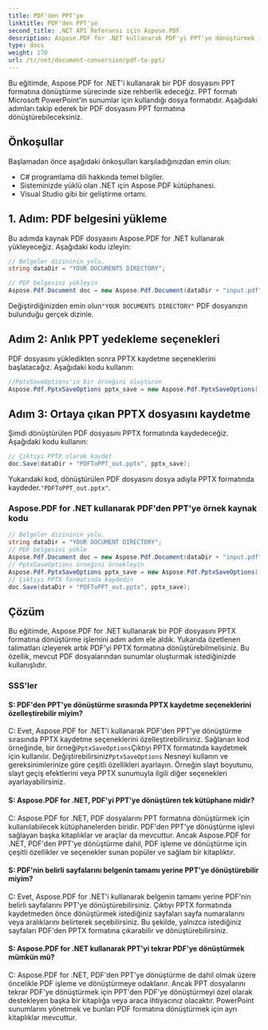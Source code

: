 ```yaml
---
title: PDF'den PPT'ye
linktitle: PDF'den PPT'ye
second_title: .NET API Referansı için Aspose.PDF
description: Aspose.PDF for .NET kullanarak PDF'yi PPT'ye dönüştürmek için adım adım kılavuz.
type: docs
weight: 170
url: /tr/net/document-conversion/pdf-to-ppt/
---
```

Bu eğitimde, Aspose.PDF for .NET'i kullanarak bir PDF dosyasını PPT formatına dönüştürme sürecinde size rehberlik edeceğiz. PPT formatı Microsoft PowerPoint'in sunumlar için kullandığı dosya formatıdır. Aşağıdaki adımları takip ederek bir PDF dosyasını PPT formatına dönüştürebileceksiniz.

## Önkoşullar
Başlamadan önce aşağıdaki önkoşulları karşıladığınızdan emin olun:

- C# programlama dili hakkında temel bilgiler.
- Sisteminizde yüklü olan .NET için Aspose.PDF kütüphanesi.
- Visual Studio gibi bir geliştirme ortamı.

## 1. Adım: PDF belgesini yükleme
Bu adımda kaynak PDF dosyasını Aspose.PDF for .NET kullanarak yükleyeceğiz. Aşağıdaki kodu izleyin:

```csharp
// Belgeler dizininin yolu.
string dataDir = "YOUR DOCUMENTS DIRECTORY";

// PDF belgesini yükleyin
Aspose.Pdf.Document doc = new Aspose.Pdf.Document(dataDir + "input.pdf");
```

 Değiştirdiğinizden emin olun`"YOUR DOCUMENTS DIRECTORY"` PDF dosyanızın bulunduğu gerçek dizinle.

## Adım 2: Anlık PPT yedekleme seçenekleri
PDF dosyasını yükledikten sonra PPTX kaydetme seçeneklerini başlatacağız. Aşağıdaki kodu kullanın:

```csharp
//PptxSaveOptions'ın bir örneğini oluşturun
Aspose.Pdf.PptxSaveOptions pptx_save = new Aspose.Pdf.PptxSaveOptions();
```

## Adım 3: Ortaya çıkan PPTX dosyasını kaydetme
Şimdi dönüştürülen PDF dosyasını PPTX formatında kaydedeceğiz. Aşağıdaki kodu kullanın:

```csharp
// Çıktıyı PPTX olarak kaydet
doc.Save(dataDir + "PDFToPPT_out.pptx", pptx_save);
```

 Yukarıdaki kod, dönüştürülen PDF dosyasını dosya adıyla PPTX formatında kaydeder.`"PDFToPPT_out.pptx"`.

### Aspose.PDF for .NET kullanarak PDF'den PPT'ye örnek kaynak kodu

```csharp
// Belgeler dizininin yolu.
string dataDir = "YOUR DOCUMENT DIRECTORY";
// PDF belgesini yükle
Aspose.Pdf.Document doc = new Aspose.Pdf.Document(dataDir + "input.pdf");
// PptxSaveOptions örneğini örnekleyin
Aspose.Pdf.PptxSaveOptions pptx_save = new Aspose.Pdf.PptxSaveOptions();
// Çıktıyı PPTX formatında kaydedin
doc.Save(dataDir + "PDFToPPT_out.pptx", pptx_save);
```

## Çözüm
Bu eğitimde, Aspose.PDF for .NET kullanarak bir PDF dosyasını PPTX formatına dönüştürme işlemini adım adım ele aldık. Yukarıda özetlenen talimatları izleyerek artık PDF'yi PPTX formatına dönüştürebilmelisiniz. Bu özellik, mevcut PDF dosyalarından sunumlar oluşturmak istediğinizde kullanışlıdır.

### SSS'ler

#### S: PDF'den PPT'ye dönüştürme sırasında PPTX kaydetme seçeneklerini özelleştirebilir miyim?

 C: Evet, Aspose.PDF for .NET'i kullanarak PDF'den PPT'ye dönüştürme sırasında PPTX kaydetme seçeneklerini özelleştirebilirsiniz. Sağlanan kod örneğinde, bir örneği`PptxSaveOptions`Çıktıyı PPTX formatında kaydetmek için kullanılır. Değiştirebilirsiniz`PptxSaveOptions` Nesneyi kullanın ve gereksinimlerinize göre çeşitli özellikleri ayarlayın. Örneğin slayt boyutunu, slayt geçiş efektlerini veya PPTX sunumuyla ilgili diğer seçenekleri ayarlayabilirsiniz.

#### S: Aspose.PDF for .NET, PDF'yi PPT'ye dönüştüren tek kütüphane midir?

C: Aspose.PDF for .NET, PDF dosyalarını PPT formatına dönüştürmek için kullanılabilecek kütüphanelerden biridir. PDF'den PPT'ye dönüştürme işlevi sağlayan başka kitaplıklar ve araçlar da mevcuttur. Ancak Aspose.PDF for .NET, PDF'den PPT'ye dönüştürme dahil, PDF işleme ve dönüştürme için çeşitli özellikler ve seçenekler sunan popüler ve sağlam bir kitaplıktır.

#### S: PDF'nin belirli sayfalarını belgenin tamamı yerine PPT'ye dönüştürebilir miyim?

C: Evet, Aspose.PDF for .NET'i kullanarak belgenin tamamı yerine PDF'nin belirli sayfalarını PPT'ye dönüştürebilirsiniz. Çıktıyı PPTX formatında kaydetmeden önce dönüştürmek istediğiniz sayfaları sayfa numaralarını veya aralıklarını belirterek seçebilirsiniz. Bu şekilde, yalnızca istediğiniz sayfaları PDF'den PPTX formatına çıkarabilir ve dönüştürebilirsiniz.

#### S: Aspose.PDF for .NET kullanarak PPT'yi tekrar PDF'ye dönüştürmek mümkün mü?

C: Aspose.PDF for .NET, PDF'den PPT'ye dönüştürme de dahil olmak üzere öncelikle PDF işleme ve dönüştürmeye odaklanır. Ancak PPT dosyalarını tekrar PDF'ye dönüştürmek için PPT'den PDF'ye dönüştürmeyi özel olarak destekleyen başka bir kitaplığa veya araca ihtiyacınız olacaktır. PowerPoint sunumlarını yönetmek ve bunları PDF formatına dönüştürmek için ayrı kitaplıklar mevcuttur.